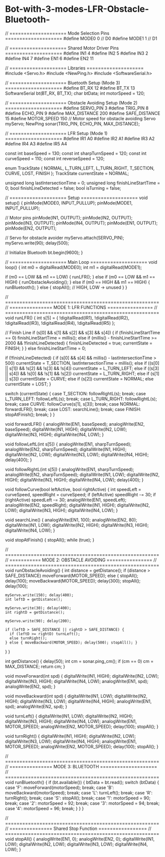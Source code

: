 # Bot-with-3-modes-LFR-Obstacle-Bluetooth-
// ==================== Mode Selection Pins ====================
#define MODE0 0  // D0
#define MODE1 1  // D1

// ==================== Shared Motor Driver Pins ====================
#define IN1 4
#define IN2 5
#define IN3 2
#define IN4 7
#define EN1 6
#define EN2 11

// ==================== Libraries ====================
#include <Servo.h>
#include <NewPing.h>
#include <SoftwareSerial.h>

// ==================== Bluetooth Setup (Mode 3) ====================
#define BT_RX 12
#define BT_TX 13
SoftwareSerial bt(BT_RX, BT_TX);
char btData;
int motorSpeed = 120;

// ==================== Obstacle Avoiding Setup (Mode 2) ====================
#define SERVO_PIN 3
#define TRIG_PIN 8
#define ECHO_PIN 9
#define MAX_DISTANCE 200
#define SAFE_DISTANCE 15
#define MOTOR_SPEED 150       // Motor speed for obstacle avoiding
Servo myServo;
NewPing sonar(TRIG_PIN, ECHO_PIN, MAX_DISTANCE);

// ==================== LFR Setup (Mode 1) ====================
#define IR1 A0
#define IR2 A1
#define IR3 A2
#define IR4 A3
#define IR5 A4

const int baseSpeed = 130;
const int sharpTurnSpeed = 120;
const int curveSpeed = 110;
const int reverseSpeed = 120;

enum TrackState { NORMAL, L_TURN_LEFT, L_TURN_RIGHT, T_SECTION, CURVE, LOST, FINISH };
TrackState currentState = NORMAL;

unsigned long lastIntersectionTime = 0;
unsigned long finishLineStartTime = 0;
bool finishLineDetected = false;
bool isTurning = false;

// ==================== Setup ====================
void setup() {
  pinMode(MODE0, INPUT_PULLUP);
  pinMode(MODE1, INPUT_PULLUP);

  // Motor pins
  pinMode(IN1, OUTPUT); pinMode(IN2, OUTPUT);
  pinMode(IN3, OUTPUT); pinMode(IN4, OUTPUT);
  pinMode(EN1, OUTPUT); pinMode(EN2, OUTPUT);

  // Servo for obstacle avoider
  myServo.attach(SERVO_PIN);
  myServo.write(90);
  delay(500);

  // Initialize Bluetooth
  bt.begin(9600);
}

// ==================== Main Loop ====================
void loop() {
  int m0 = digitalRead(MODE0);
  int m1 = digitalRead(MODE1);

  if (m0 == LOW && m1 == LOW) {
    runLFR();
  }
  else if (m0 == LOW && m1 == HIGH) {
    runObstacleAvoiding();
  }
  else if (m0 == HIGH && m1 == HIGH) {
    runBluetooth();
  }
  else {
    stopAll();  // HIGH, LOW → unused
  }
}

// ======================================================
// =============== MODE 1: LFR FUNCTIONS ================
// ======================================================
void runLFR() {
  int s[5] = {
    !digitalRead(IR1), !digitalRead(IR2),
    !digitalRead(IR3), !digitalRead(IR4),
    !digitalRead(IR5)
  };

  // Finish Line
  if (s[0] && s[1] && s[2] && s[3] && s[4]) {
    if (finishLineStartTime == 0) finishLineStartTime = millis();
    else if (millis() - finishLineStartTime >= 2000 && !finishLineDetected) {
      finishLineDetected = true;
      currentState = FINISH;
    }
  } else finishLineStartTime = 0;

  if (!finishLineDetected) {
    if (s[0] && s[4] && millis() - lastIntersectionTime > 500) currentState = T_SECTION, lastIntersectionTime = millis();
    else if ((s[0] || s[1]) && !s[2] && !s[3] && !s[4]) currentState = L_TURN_LEFT;
    else if ((s[3] || s[4]) && !s[0] && !s[1] && !s[2]) currentState = L_TURN_RIGHT;
    else if (s[1] || s[3]) currentState = CURVE;
    else if (s[2]) currentState = NORMAL;
    else currentState = LOST;
  }

  switch (currentState) {
    case T_SECTION: followRightL(s); break;
    case L_TURN_LEFT: followLeftL(s); break;
    case L_TURN_RIGHT: followRightL(s); break;
    case CURVE: followCurve(s[1], s[3]); break;
    case NORMAL: forwardLFR(); break;
    case LOST: searchLine(); break;
    case FINISH: stopAtFinish(); break;
  }
}

void forwardLFR() {
  analogWrite(EN1, baseSpeed);
  analogWrite(EN2, baseSpeed);
  digitalWrite(IN1, HIGH); digitalWrite(IN2, LOW);
  digitalWrite(IN3, HIGH); digitalWrite(IN4, LOW);
}

void followLeftL(int s[5]) {
  analogWrite(EN1, sharpTurnSpeed);
  analogWrite(EN2, sharpTurnSpeed);
  digitalWrite(IN1, HIGH); digitalWrite(IN2, LOW);
  digitalWrite(IN3, LOW); digitalWrite(IN4, HIGH);
  delay(400);
}

void followRightL(int s[5]) {
  analogWrite(EN1, sharpTurnSpeed);
  analogWrite(EN2, sharpTurnSpeed);
  digitalWrite(IN1, LOW); digitalWrite(IN2, HIGH);
  digitalWrite(IN3, HIGH); digitalWrite(IN4, LOW);
  delay(400);
}

void followCurve(bool leftActive, bool rightActive) {
  int speedLeft = curveSpeed, speedRight = curveSpeed;
  if (leftActive) speedRight -= 30;
  if (rightActive) speedLeft -= 30;
  analogWrite(EN1, speedLeft);
  analogWrite(EN2, speedRight);
  digitalWrite(IN1, HIGH); digitalWrite(IN2, LOW);
  digitalWrite(IN3, HIGH); digitalWrite(IN4, LOW);
}

void searchLine() {
  analogWrite(EN1, 100);
  analogWrite(EN2, 80);
  digitalWrite(IN1, LOW); digitalWrite(IN2, HIGH);
  digitalWrite(IN3, HIGH); digitalWrite(IN4, LOW);
}

void stopAtFinish() {
  stopAll();
  while (true);
}

// ======================================================
// =========== MODE 2: OBSTACLE AVOIDING ================
// ======================================================
void runObstacleAvoiding() {
  int distance = getDistance();
  if (distance > SAFE_DISTANCE) moveForward(MOTOR_SPEED);
  else {
    stopAll(); delay(100);
    moveBackward(MOTOR_SPEED); delay(300); stopAll(); delay(100);

    myServo.write(150); delay(400);
    int leftD = getDistance();

    myServo.write(30); delay(400);
    int rightD = getDistance();

    myServo.write(90); delay(200);

    if (leftD > SAFE_DISTANCE || rightD > SAFE_DISTANCE) {
      if (leftD >= rightD) turnLeft();
      else turnRight();
    } else { moveBackward(MOTOR_SPEED); delay(500); stopAll(); }
  }
}

int getDistance() {
  delay(50);
  int cm = sonar.ping_cm();
  if (cm == 0) cm = MAX_DISTANCE;
  return cm;
}

void moveForward(int spd) {
  digitalWrite(IN1, HIGH); digitalWrite(IN2, LOW);
  digitalWrite(IN3, HIGH); digitalWrite(IN4, LOW);
  analogWrite(EN1, spd); analogWrite(EN2, spd);
}

void moveBackward(int spd) {
  digitalWrite(IN1, LOW); digitalWrite(IN2, HIGH);
  digitalWrite(IN3, LOW); digitalWrite(IN4, HIGH);
  analogWrite(EN1, spd); analogWrite(EN2, spd);
}

void turnLeft() {
  digitalWrite(IN1, LOW); digitalWrite(IN2, HIGH);
  digitalWrite(IN3, HIGH); digitalWrite(IN4, LOW);
  analogWrite(EN1, MOTOR_SPEED); analogWrite(EN2, MOTOR_SPEED);
  delay(100); stopAll();
}

void turnRight() {
  digitalWrite(IN1, HIGH); digitalWrite(IN2, LOW);
  digitalWrite(IN3, LOW); digitalWrite(IN4, HIGH);
  analogWrite(EN1, MOTOR_SPEED); analogWrite(EN2, MOTOR_SPEED);
  delay(100); stopAll();
}

// ======================================================
// =============== MODE 3: BLUETOOTH ====================
// ======================================================
void runBluetooth() {
  if (bt.available()) {
    btData = bt.read();
    switch (btData) {
      case 'F': moveForward(motorSpeed); break;
      case 'B': moveBackward(motorSpeed); break;
      case 'L': turnLeft(); break;
      case 'R': turnRight(); break;
      case 'S': stopAll(); break;
      case '1': motorSpeed = 90; break;
      case '2': motorSpeed = 92; break;
      case '3': motorSpeed = 94; break;
      case '4': motorSpeed = 96; break;
    }
  }
}

// ======================================================
// =============== Shared Stop Function =================
// ======================================================
void stopAll() {
  analogWrite(EN1, 0); analogWrite(EN2, 0);
  digitalWrite(IN1, LOW); digitalWrite(IN2, LOW);
  digitalWrite(IN3, LOW); digitalWrite(IN4, LOW);
}
